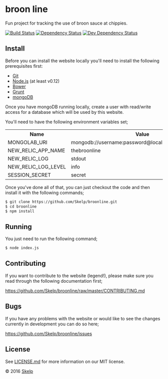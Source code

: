 # broon line

Fun project for tracking the use of broon sauce at chippies.

[![Build Status](https://img.shields.io/travis/Skelp/broonline/develop.svg?style=flat-square)](https://travis-ci.org/Skelp/broonline)
[![Dependency Status](https://img.shields.io/david/Skelp/broonline.svg?style=flat-square)](https://david-dm.org/Skelp/broonline)
[![Dev Dependency Status](https://img.shields.io/david/dev/Skelp/broonline.svg?style=flat-square)](https://david-dm.org/Skelp/broonline#info=devDependencies)

## Install

Before you can install the website locally you'll need to install the following prerequisites first:

- [Git](http://git-scm.com)
- [Node.js](https://nodejs.org) (at least v0.12)
- [Bower](http://bower.io)
- [Grunt](http://gruntjs.com)
- [mongoDB](https://www.mongodb.org)

Once you have mongoDB running locally, create a user with read/write access for a database which will be used by this
website.

You'll need to have the following environment variables set;

<table>
  <tr>
    <th>Name</th>
    <th>Value</th>
  </tr>
  <tr>
    <td>MONGOLAB_URI</td>
    <td>mongodb://username:password@localhost:27017/database</td>
  </tr>
  <tr>
    <td>NEW_RELIC_APP_NAME</td>
    <td>thebroonline</td>
  </tr>
  <tr>
    <td>NEW_RELIC_LOG</td>
    <td>stdout</td>
  </tr>
  <tr>
    <td>NEW_RELIC_LOG_LEVEL</td>
    <td>info</td>
  </tr>
  <tr>
    <td>SESSION_SECRET</td>
    <td>secret</td>
  </tr>
</table>

Once you've done all of that, you can just checkout the code and then install it with the following commands;

``` bash
$ git clone https://github.com/Skelp/broonline.git
$ cd broonline
$ npm install
```

## Running

You just need to run the following command;

``` bash
$ node index.js
```

## Contributing

If you want to contribute to the website (legend!), please make sure you read through the following documentation first;

https://github.com/Skelp/broonline/raw/master/CONTRIBUTING.md

## Bugs

If you have any problems with the website or would like to see the changes currently in development you can do so here;

https://github.com/Skelp/broonline/issues

## License

See [LICENSE.md](https://github.com/Skelp/broonline/raw/master/LICENSE.md) for more information on our MIT license.

© 2016 [Skelp](http://skelp.io)
<img align="right" width="16" height="16" src="https://raw.githubusercontent.com/Skelp/skelp-branding/master/assets/logo/base/skelp-logo-16x16.png">
